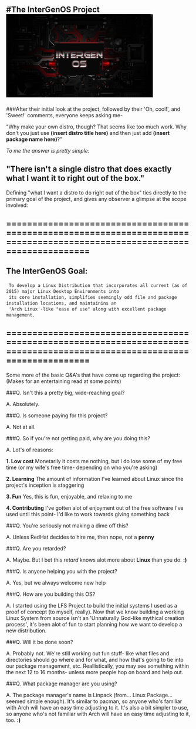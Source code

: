 #**The InterGenOS Project**    ![alt text](https://github.com/InterGenOS/build_001/blob/master/InterGenOS-2015-02-21-400x226.png "InterGen OSsD")
---
###After their initial look at the project, followed by their 'Oh, cool!', and 'Sweet!' comments, everyone keeps asking me-
                                                      

"Why make your own distro, though?  That seems like too much work. Why don't you just use **(insert distro title here)** and
then just add **(insert package name here)**?"


*To me the answer is pretty simple:*


"There isn't a single distro that does exactly what I want it to right out of the box."
-------------------------------------------------------------------------------------




Defining "what I want a distro to do right out of the box" ties directly to the primary goal of the project, and gives
any observer a glimpse at the scope involved:


=========================================================================================================================
-------------------------------------------------------------------------------------------------------------------------
The InterGenOS Goal:                                                                                                  
--
     To develop a Linux Distribution that incorporates all current (as of 2015) major Linux Desktop Environments into  
     its core installation, simplifies seemingly odd file and package installation locations, and maintainins an       
     'Arch Linux'-like "ease of use" along with excellent package management.                                            
=========================================================================================================================
-------------------------------------------------------------------------------------------------------------------------

Some more of the basic Q&A's that have come up regarding the project: 
(Makes for an entertaining read at some points)


###Q. Isn't this a pretty big, wide-reaching goal?

A. Absolutely.


###Q. Is someone paying for this project?

A. Not at all.


###Q. So if you're not getting paid, why are you doing this?

A. Lot's of reasons:



  **1. Low cost**  Monetarily it costs me nothing, but I do lose some of my free time (or my wife's free time- depending on 
    who you're asking)
  

  **2. Learning**  The amount of information I've learned about Linux since the project's inception is staggering
  

  **3. Fun**  Yes, this is fun, enjoyable, and relaxing to me  
  

  **4. Contributing**  I've gotten alot of enjoyment out of the free software I've used until this point- I'd like to work 
    towards giving something back



###Q. You're seriously not making a dime off this?

A. Unless RedHat decides to hire me, then nope, not a **penny**


###Q. Are you retarded?

A. Maybe. But I bet this *retard* knows alot more about **Linux** than you do.  **:)**


###Q. Is anyone helping you with the project?

A. Yes, but we always welcome new help


###Q. How are you building this OS?

A. I started using the LFS Project to build the initial systems I used as a proof of concept (to myself, really).
   Now that we know building a working Linux System from source isn't an 'Unnaturally God-like mythical
   creation process', it's been alot of fun to start planning how we want to develop a new distribution.


###Q. Will it be done soon?

A. Probably not.  We're still working out fun stuff- like what files and directories should go where and for what,
   and how that's going to tie into our package management, etc.  Reallistically, you may see something within
   the next 12 to 16 months- unless more people hop on board and help out.


###Q. What package manager are you using?

A. The package manager's name is Linpack (from... Linux Package... seemed simple enough).  It's similar to pacman,
   so anyone who's familiar with Arch will have an easy time adjusting to it.  It's also a bit simpler to use,
   so anyone who's not familiar with Arch will have an easy time adjusting to it, too.  **:)**
